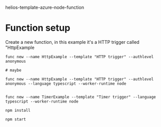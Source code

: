 helios-template-azure-node-function

# Function setup
Create a new function, in this example it's a HTTP trigger called "HttpExample

```console
func new --name HttpExample --template "HTTP trigger" --authlevel anonymous

# maybe

func new --name HttpExample --template "HTTP trigger" --authlevel anonymous --language typescript --worker-runtime node


func new --name TimerExample --template "Timer trigger" --language typescript --worker-runtime node

```

```console
npm install

npm start
```